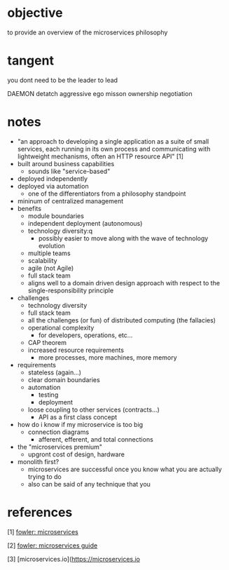 # objective
to provide an overview of the microservices philosophy

# tangent

you dont need to be the leader to lead

DAEMON
detatch
aggressive
ego
misson
ownership
negotiation

# notes
- "an approach to developing a single application as a suite of small services, each running in its own process and communicating with lightweight mechanisms, often an HTTP resource API" [1]
- built around business capabilities
    - sounds like "service-based"
- deployed independently
- deployed via automation
    - one of the differentiators from a philosophy standpoint
- mininum of centralized management
- benefits
	- module boundaries
	- independent deployment (autonomous)
	- technology diversity:q
		- possibly easier to move along with the wave of technology evolution
	- multiple teams
	- scalability
	- agile (not Agile)
	- full stack team
	- aligns well to a domain driven design approach with respect to the single-responsibility principle
- challenges
	- technology diversity
	- full stack team
	- all the challenges (or fun) of distributed computing (the fallacies)
	- operational complexity
		- for developers, operations, etc...
	- CAP theorem
	- increased resource requirements
		- more processes, more machines, more memory
- requirements
	- stateless (again...)
	- clear domain boundaries
	- automation
		- testing
		- deployment
	- loose coupling to other services (contracts...)
		- API as a first class concept
- how do i know if my microservice is too big
	- connection diagrams
		- afferent, efferent, and total connections
- the "microservices premium"
	- upgront cost of design, hardware
- monolith first?
	- microservices are successful once you know what you are actually trying to do
	- also can be said of any technique that you 

	
# references
[1] [fowler: microservices](https://martinfowler.com/articles/microservices.html)

[2] [fowler: microservices guide](https://www.martinfowler.com/microservices/)

[3] [microservices.io](https://microservices.io


